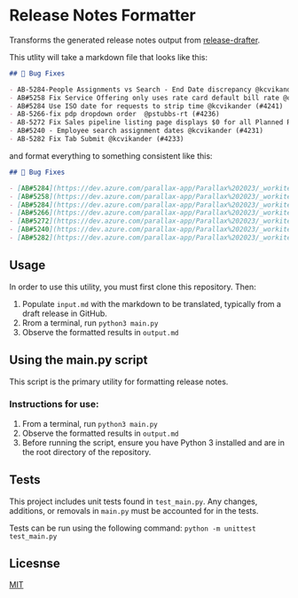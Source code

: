 # Release Notes Formatter

Transforms the generated release notes output from [release-drafter](https://github.com/release-drafter/release-drafter).

This utlity will take a markdown file that looks like this:

```md
## 🐛 Bug Fixes

- AB-5284-People Assignments vs Search - End Date discrepancy @kcvikander (#4245)
- AB#5258 Fix Service Offering only uses rate card default bill rate @codeBelt (#4240)
- AB#5284 Use ISO date for requests to strip time @kcvikander (#4241)
- AB-5266-fix pdp dropdown order  @pstubbs-rt (#4236)
- AB-5272 Fix Sales pipeline listing page displays $0 for all Planned Revenue @codeBelt (#4235)
- AB#5240 - Employee search assignment dates @kcvikander (#4231)
- AB-5282 Fix Tab Submit @kcvikander (#4233)
```

and format everything to something consistent like this:

```md
## 🐛 Bug Fixes

- [AB#5284](https://dev.azure.com/parallax-app/Parallax%202023/_workitems/edit/5284) - People Assignments vs Search - End Date discrepancy @kcvikander (#4245)
- [AB#5258](https://dev.azure.com/parallax-app/Parallax%202023/_workitems/edit/5258) - Fix Service Offering only uses rate card default bill rate @codeBelt (#4240)
- [AB#5284](https://dev.azure.com/parallax-app/Parallax%202023/_workitems/edit/5284) - Use ISO date for requests to strip time @kcvikander (#4241)
- [AB#5266](https://dev.azure.com/parallax-app/Parallax%202023/_workitems/edit/5266) - fix pdp dropdown order  @pstubbs-rt (#4236)
- [AB#5272](https://dev.azure.com/parallax-app/Parallax%202023/_workitems/edit/5272) - Fix Sales pipeline listing page displays $0 for all Planned Revenue @codeBelt (#4235)
- [AB#5240](https://dev.azure.com/parallax-app/Parallax%202023/_workitems/edit/5240) - Employee search assignment dates @kcvikander (#4231)
- [AB#5282](https://dev.azure.com/parallax-app/Parallax%202023/_workitems/edit/5282) - Fix Tab Submit @kcvikander (#4233)
```

## Usage

In order to use this utility, you must first clone this repository. Then: 

1. Populate `input.md` with the markdown to be translated, typically from a draft release in GitHub.
1. Rrom a terminal, run `python3 main.py`
1. Observe the formatted results in `output.md`

## Using the main.py script

This script is the primary utility for formatting release notes.

### Instructions for use:
1. From a terminal, run `python3 main.py`
2. Observe the formatted results in `output.md`
3. Before running the script, ensure you have Python 3 installed and are in the root directory of the repository.

## Tests

This project includes unit tests found in `test_main.py`. Any changes, additions, or removals in `main.py` must be accounted for in the tests. 

Tests can be run using the following command: `python -m unittest test_main.py`

## Licesnse

[MIT](LICENSE)